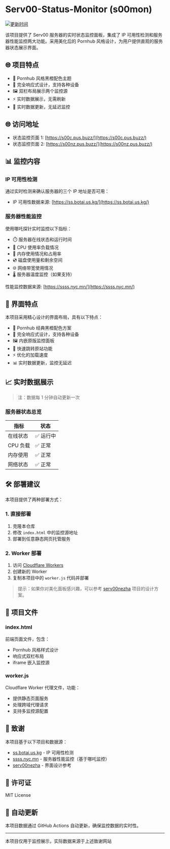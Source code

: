 # Serv00-Status-Monitor (s00mon)

[![更新时间](https://img.shields.io/badge/更新时间-实时-brightgreen.svg)](https://github.com/yourusername/your-repo)

该项目提供了 Serv00 服务器的实时状态监控面板，集成了 IP 可用性检测和服务器性能监控两大功能。采用美化后的 Pornhub 风格设计，为用户提供直观的服务器状态展示界面。

## 🌐 项目特点

- 🎨 Pornhub 风格黑橙配色主题
- 📱 完全响应式设计，支持各种设备
- 🖼️ 双栏布局展示两个监控源
- ⚡ 实时数据展示，无需刷新
- 🔄 实时数据更新，无延迟监控

## 🌐 访问地址

- 状态监控页面 1: [https://s00c.pus.buzz/](https://s00c.pus.buzz/)
- 状态监控页面 2: [https://s00nz.pus.buzz/](https://s00nz.pus.buzz/)

## 📊 监控内容

### IP 可用性检测

通过实时检测来确认服务器的三个 IP 地址是否可用：

- IP 可用性数据来源: [https://ss.botai.us.kg/](https://ss.botai.us.kg/)

### 服务器性能监控

使用哪吒探针实时监控以下指标：

- ⏱️ 服务器在线状态和运行时间
- 🔄 CPU 使用率负载情况
- 💾 内存使用情况和占用率
- 💿 磁盘使用量和剩余空间
- 🌐 网络带宽使用情况
- 🌡️ 服务器温度监控（如果支持）

性能监控数据来源: [https://ssss.nyc.mn/](https://ssss.nyc.mn/)

## 🎨 界面特点

本项目采用精心设计的界面布局，具有以下特点：

- 🎨 Pornhub 经典黑橙配色方案
- 📱 完全响应式设计，支持各种设备
- 🖼️ 内嵌原版监控面板
- 🔗 快速跳转原站功能
- ⚡ 优化的加载速度
- 📊 实时数据更新，监控无延迟

## 📈 实时数据展示

> 注：数据每 1 分钟自动更新一次

### 服务器状态总览

| 指标 | 状态 |
|------|------|
| 在线状态 | ✅ 运行中 |
| CPU 负载 | ✅ 正常 |
| 内存使用 | ✅ 正常 |
| 网络状态 | ✅ 正常 |

## 🛠 部署建议

本项目提供了两种部署方式：

### 1. 直接部署

1. 克隆本仓库
2. 修改 `index.html` 中的监控源地址
3. 部署到任意静态网页托管服务

### 2. Worker 部署

1. 访问 [Cloudflare Workers](https://workers.cloudflare.com/)
2. 创建新的 Worker
3. 复制本项目中的 `worker.js` 代码并部署

> 提示：如果你对美化面板感兴趣，可以参考 [serv00nezha](https://github.com/bbylw/serv00nezha) 项目的设计方案。

## 📁 项目文件

### index.html

前端页面文件，包含：

- Pornhub 风格样式设计
- 响应式双栏布局
- iframe 嵌入监控源

### worker.js

Cloudflare Worker 代理文件，功能：

- 提供静态页面服务
- 处理跨域代理请求
- 支持多监控源配置

## 🙏 致谢

本项目基于以下项目和数据源：

- [ss.botai.us.kg](https://ss.botai.us.kg/) - IP 可用性检测
- [ssss.nyc.mn](https://ssss.nyc.mn/) - 服务器性能监控（基于哪吒监控）
- [serv00nezha](https://github.com/bbylw/serv00nezha) - 界面设计参考

## 📝 许可证

MIT License

## 🔄 自动更新

本项目数据通过 GitHub Actions 自动更新，确保监控数据的实时性。

---
本项目仅用于监控展示，实际数据来源于上述致谢网站
